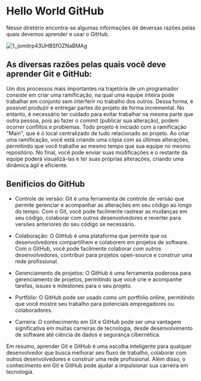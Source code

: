 # Hello World GitHub
Nesse diretório encontra-se algumas informações de deversas razões pelas quais devemos aprender e usar o GitHub.

![1_jomitrp43UHBSfOZNaBMAg](https://user-images.githubusercontent.com/17755195/128590778-5140bc14-d5d7-40c4-9b63-aea81a347241.png)

## As diversas razões pelas quais você deve aprender Git e GitHub:

Um dos processos mais importantes na trajetória de um programador consiste em criar uma ramificação, na qual uma equipe inteira pode trabalhar em conjunto sem interferir no trabalho dos outros. Dessa forma, é possível produzir e entregar partes do projeto de forma incremental. No entanto, é necessário ter cuidado para evitar trabalhar na mesma parte que outra pessoa, pois ao fazer o commit (publicar sua alteração), podem ocorrer conflitos e problemas. Todo projeto é iniciado com a ramificação "Main", que é o local centralizado de tudo relacionado ao projeto. Ao criar uma ramificação, você está criando uma cópia com as últimas alterações, permitindo que você trabalhe ao mesmo tempo que sua equipe no mesmo repositório. No final, você pode enviar suas modificações e o restante da equipe poderá visualizá-las e ter suas próprias alterações, criando uma dinâmica ágil e eficiente.

## Benificios do GitHub

* Controle de versão: Git é uma ferramenta de controle de versão que permite gerenciar e acompanhar as alterações em seu código ao longo do tempo. Com o Git, você pode facilmente rastrear as mudanças em seu código, colaborar com outros desenvolvedores e reverter para versões anteriores do seu código se necessário.

* Colaboração: O GitHub é uma plataforma que permite que os desenvolvedores compartilhem e colaborem em projetos de software. Com o GitHub, você pode facilmente colaborar com outros desenvolvedores, contribuir para projetos open-source e construir uma rede profissional.

* Gerenciamento de projetos: O GitHub é uma ferramenta poderosa para gerenciamento de projetos, permitindo que você crie e acompanhe tarefas, issues e milestones para o seu projeto.

* Portfólio: O GitHub pode ser usado como um portfólio online, permitindo que você mostre seu trabalho para potenciais empregadores ou colaboradores.

* Carreira: O conhecimento em Git e GitHub pode ser uma vantagem significativa em muitas carreiras de tecnologia, desde desenvolvimento de software até ciência de dados e segurança cibernética.

Em resumo, aprender Git e GitHub é uma escolha inteligente para qualquer desenvolvedor que busca melhorar seu fluxo de trabalho, colaborar com outros desenvolvedores e construir uma rede profissional. Além disso, o conhecimento em Git e GitHub pode ajudar a impulsionar sua carreira em tecnologia.

